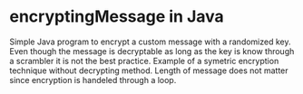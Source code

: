# encryptingMessage in Java
Simple Java program to encrypt a custom message with a randomized key. Even though the message is decryptable as long as the key is know through a scrambler it is not the best practice. Example of a symetric encryption technique without decrypting method. Length of message does not matter since encryption is handeled through a loop.

